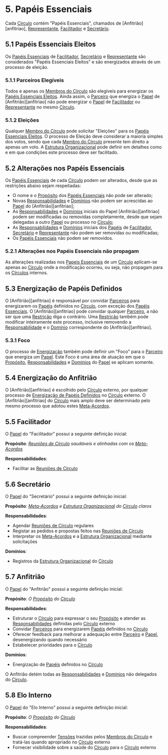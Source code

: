 # 5. <span id="papeis-essenciais">Papéis Essenciais</span>

Cada [Círculo][circulos] contém "Papéis Essenciais", chamados de [Anfitrião][anfitriao], [Representante][representante], [Facilitador][facilitador] e [Secretário][secretario].

## 5.1 <span id="papeis-essenciais-eleitos">Papéis Essenciais Eleitos</span>

Os [Papéis Essenciais][papeis-essenciais] de [Facilitador][facilitador], [Secretário][secretario] e [Representante][representante] são considerados "Papéis Essenciais Eleitos" e são energizados através de um processo de eleição.

### 5.1.1 <span id="parceiros-elegiveis">Parceiros Elegíveis</span>

Todos e apenas os [Membros do Círculo][membros-do-circulo] são elegíveis para energizar os [Papéis Essenciais Eleitos][papeis-essenciais-eleitos]. Ainda assim, o [Parceiro][parceiros] que energiza o [Papel][papeis] de [Anfitrião][anfitriao] não pode energizar o [Papel][papeis] de [Facilitador][facilitador] ou [Representante][representante] no mesmo [Círculo][circulos].

### 5.1.2 <span id="eleicoes">Eleições</span>

Qualquer [Membro do Círculo][membros-do-circulo] pode solicitar "Eleições" para os [Papéis Essenciais Eleitos][papeis-essenciais-eleitos]. O processo de Eleição deve considerar a maioria simples dos votos, sendo que cada [Membro do Círculo][membros-do-circulo] presente tem direito a apenas um voto. A [Estrutura Organizacional][estrutura-organizacional] pode definir em detalhes como e em que condições este processo deve ser facilitado.

## 5.2 <span id="alteracoes-nos-papeis-essenciais">Alterações nos Papéis Essenciais</span>

Os [Papéis Essenciais][papeis-essenciais] de cada [Círculo][circulos] podem ser alterados, desde que as restrições abaixo sejam respeitadas:

* O nome e o [Propósito][papeis] dos [Papéis Essenciais][papeis-essenciais] não pode ser alterado;
* Novas [Responsabilidades][papeis] e [Domínios][papeis] não podem ser acrescidas ao [Papel][papeis] do [Anfitrião][anfitriao];
* As [Responsabilidades][papeis] e [Domínios][papeis] iniciais do Papel [Anfitrião][anfitriao] podem ser modificadas ou removidas completamente, desde que sejam delegadas a outro [Papel][papeis] ou processo no [Círculo][circulos];
* As [Responsabilidades][papeis] e [Domínios][papeis] iniciais dos [Papéis][papeis] de [Facilitador][facilitador], [Secretário][secretario] e [Representante][representante] não podem ser removidas ou modificadas;
* Os [Papéis Essenciais][papeis-essenciais] não podem ser removidos.

### 5.2.1 <span id="alteracoes-nos-papeis-essenciais-nao-propagam">Alterações nos Papéis Essenciais não propagam</span>

As alterações realizadas nos [Papeis Essenciais][papeis-essenciais] de um [Círculo][circulos] aplicam-se apenas ao [Círculo][circulos] onde a modificação ocorreu, ou seja, não propagam para os [Círculos][circulos] internos.

## 5.3 <span id="energizacao-de-papeis-definidos">Energização de Papéis Definidos</span>

O [Anfitrião][anfitriao] é responsável por convidar [Parceiros][parceiros] para energizarem os [Papéis][papeis] definidos no [Círculo][circulos], com exceção dos [Papéis Essenciais][papeis-essenciais]. O [Anfitrião][anfitriao] pode convidar qualquer [Parceiro][parceiros], a não ser que uma [Restrição][restricoes] diga o contrário. Uma [Restrição][restricoes] também pode modificar inteiramente este processo, inclusive removendo a [Responsabilidade][papeis] e o [Domínio][papeis] correspondente do [Anfitrião][anfitriao].

### 5.3.1 <span id="">Foco</span>

O processo de [Energização][energizacao] também pode definir um "Foco" para o [Parceiro][parceiros] que energiza um [Papel][papeis]. Este Foco é uma área de atuação em que o [Propósito][papeis], [Responsabilidades][papeis] e [Domínios][papeis] do [Papel][papeis] se aplicam somente.  

## 5.4 <span id="energizacao-do-guia">Energização do Anfitrião</span>

O [Anfitrião][anfitriao] é escolhido pelo [Círculo][circulos] externo, por qualquer processo de [Energização de Papéis Definidos][energizacao-de-papeis-definidos] no [Círculo][circulos] externo. O [Anfitrião][anfitriao] do [Círculo][circulos] mais amplo deve ser determinado pelo mesmo processo que adotou estes [Meta-Acordos][meta-acordos].

## 5.5 <span id="facilitador">Facilitador</span>

O [Papel][papeis] do "Facilitador" possui a seguinte definição inicial:

**Propósito**: [_Reuniões de Círculo_][reunioes-de-circulo] _saudáveis e alinhadas com os_ [_Meta-Acordos_][meta-acordos]

**Responsabilidades**:

* Facilitar as [Reuniões de Círculo][reunioes-de-circulo]

## 5.6 <span id="secretario">Secretário</span>

O [Papel][papeis] do "Secretário" possui a seguinte definição inicial:

**Propósito**: [_Meta-Acordos_][meta-acordos] _e_ [_Estrutura Organizacional_][estrutura-organizacional] _do_ [_Círculo_][circulos] _claros_

**Responsabilidades**:

* Agendar [Reuniões de Círculo][reunioes-de-circulo] regulares
* Registar as pedidos e propostas feitos nas [Reuniões de Círculo][reunioes-de-circulo]
* Interpretar os [Meta-Acordos][meta-acordos] e a [Estrutura Organizacional][estrutura-organizacional] mediante solicitações

**Domínios**:

* Registros da [Estrutura Organizacional][estrutura-organizacional] do [Círculo][circulos]

## 5.7 <span id="anfitriao">Anfitrião</span>

O [Papel][papeis] do "Anfitrião" possui a seguinte definição inicial:

**Propósito**: _O_ [_Propósito_][papeis] _do_ [_Círculo_][circulos]

**Responsabilidades**:

* Estruturar o [Círculo][circulos] para expressar o seu [Propósito][papeis] e atender as [Responsabilidades][papeis] definidas pelo [Círculo][circulos] externo
* Convidar [Parceiros][parceiros] para energizarem [Papéis][papeis] definidos no [Círculo][circulos]
* Oferecer feedback para melhorar a adequação entre [Parceiro][parceiros] e [Papel][papeis], desenergizando quando necessário
* Estabelecer prioridades para o [Círculo][circulos]

**Domínios**:

* Energização de [Papéis][papeis] definidos no [Círculo][circulos]

O Anfitrião detém todas as [Responsabilidades][papeis] e [Domínios][papeis] não delegados do [Círculo][circulos].

## 5.8 <span id="representante">Elo Interno</span>

O [Papel][papeis] do "Elo Interno" possui a seguinte definição inicial:

**Propósito**: _O_ [_Propósito_][papeis] _do_ [_Círculo_][circulos]

**Responsabilidades**:

* Buscar compreender [Tensões][tensoes] trazidas pelos [Membros do Círculo][membros-do-circulo] e tratá-las quando apropriado no [Círculo][circulos] externo
* Fornecer visibilidade sobre a saúde do [Círculo][circulos] para o [Círculo][circulos] externo

<!-- Links -->
[meta-acordos]: README.md

[organizacao]: organizacao.md
[parceiros]: organizacao.md#parceiros
[tensoes]: organizacao.md#tensoes

[estrutura-organizacional]: estrutura-organizacional.md
[circulos]: estrutura-organizacional.md#circulos
[membros-do-circulo]: estrutura-organizacional.md#membros-do-circulo
[papeis]: estrutura-organizacional.md#papeis
[restricoes]: estrutura-organizacional.md#restricoes
[energizacao]: estrutura-organizacional.md#energizacao

[reunioes-de-circulo]: interacoes.md#reuniao-de-circulo

[papeis-essenciais]: papeis-essenciais.md
[guia]: papeis-essenciais.md#anfitriao
[representante]: papeis-essenciais.md#representante
[facilitador]: papeis-essenciais.md#facilitador
[secretario]: papeis-essenciais.md#secretario
[energizacao-de-papeis-definidos]: papeis-essenciais.md#energizacao-de-papeis-definidos
[eleicoes]: papeis-essenciais.md#eleicoes
[papeis-essenciais-eleitos]: papeis-essenciais.md#papeis-essenciais-eleitos
